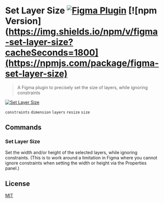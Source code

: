 # Set Layer Size [![Figma Plugin](https://img.shields.io/badge/figma-Set%20Layer%20Size-yellow?cacheSeconds=1800)](https://figma.com/community/plugin/817982008781589678/Set-Layer-Size) [![npm Version](https://img.shields.io/npm/v/figma-set-layer-size?cacheSeconds=1800](https://npmjs.com/package/figma-set-layer-size)

> A Figma plugin to precisely set the size of layers, while ignoring constraints

[![Set Layer Size](https://raw.githubusercontent.com/yuanqing/figma-plugins/master/packages/figma-set-layer-size/media/cover.png)](https://figma.com/community/plugin/817982008781589678/Set-Layer-Size)

`constraints` `dimension` `layers` `resize` `size`

## Commands

### Set Layer Size

Set the width and/or height of the selected layers, while ignoring constraints. (This is to work around a limitation in Figma where you cannot ignore constraints when setting the width or height via the Properties panel.)

## License

[MIT](/LICENSE.md)
